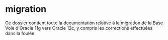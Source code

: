 # migration

Ce dossier contient toute la documentation relative à la migration de la Base Voie d'Oracle 11g vers Oracle 12c, y compris les corrections effectuées dans la foulée.
